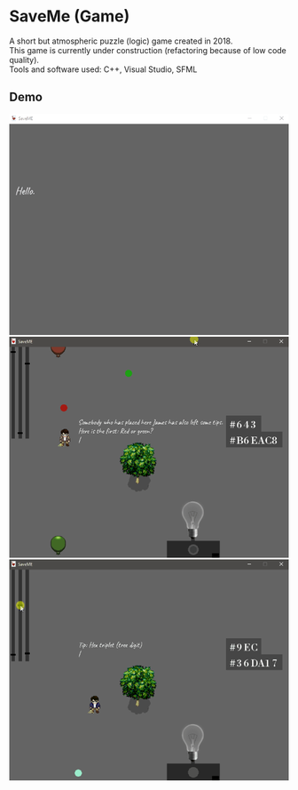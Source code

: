 # SaveMe (Game)
A short but atmospheric puzzle (logic) game created in 2018.<br>
This game is currently under construction (refactoring because of low code quality).<br>
Tools and software used: C++, Visual Studio, SFML
## Demo
<img src="https://github.com/Budziaszek/SaveMe-Game/blob/master/demo/intro.gif" alt="intro" width="600">
<img src="https://github.com/Budziaszek/SaveMe-Game/blob/master/demo/gameplay_1.gif" alt="gameplay" width="600">
<img src="https://github.com/Budziaszek/SaveMe-Game/blob/master/demo/gameplay_2.gif" alt="gameplay" width="600">

